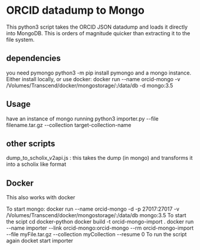 ORCID datadump to Mongo
=======================

This python3 script takes the ORCID JSON datadump and loads it directly into MongoDB.
This is orders of magnitude quicker than extracting it to the file system.

dependencies
------------
you need pymongo
	python3 -m pip install pymongo
and a mongo instance.  Either install locally, or use docker:
	docker run --name orcid-mongo -v /Volumes/Transcend/docker/mongostorage/:/data/db -d mongo:3.5

Usage
-----
have an instance of mongo running
	python3 importer.py --file filename.tar.gz --collection target-collection-name

other scripts
-------------
dump_to_scholix_v2api.js : this takes the dump (in mongo) and transforms it into a scholix like format

Docker
------
This also works with docker

To start mongo:
	docker run --name orcid-mongo -d -p 27017:27017 -v /Volumes/Transcend/docker/mongostorage/:/data/db mongo:3.5
To start the scipt
	cd docker-python
	docker build -t orcid-mongo-import .
	docker run --name importer --link orcid-mongo:orcid-mongo --rm orcid-mongo-import --file myFile.tar.gz --collection myCollection --resume 0 
To run the script again
	docket start importer
